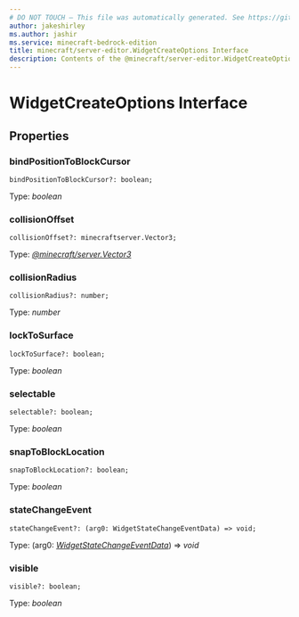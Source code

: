 ```yaml
---
# DO NOT TOUCH — This file was automatically generated. See https://github.com/mojang/minecraftapidocsgenerator to modify descriptions, examples, etc.
author: jakeshirley
ms.author: jashir
ms.service: minecraft-bedrock-edition
title: minecraft/server-editor.WidgetCreateOptions Interface
description: Contents of the @minecraft/server-editor.WidgetCreateOptions class.
---
```

# WidgetCreateOptions Interface

## Properties

### **bindPositionToBlockCursor**
`bindPositionToBlockCursor?: boolean;`

Type: *boolean*

### **collisionOffset**
`collisionOffset?: minecraftserver.Vector3;`

Type: [*@minecraft/server.Vector3*](../../minecraft/server/Vector3.md)

### **collisionRadius**
`collisionRadius?: number;`

Type: *number*

### **lockToSurface**
`lockToSurface?: boolean;`

Type: *boolean*

### **selectable**
`selectable?: boolean;`

Type: *boolean*

### **snapToBlockLocation**
`snapToBlockLocation?: boolean;`

Type: *boolean*

### **stateChangeEvent**
`stateChangeEvent?: (arg0: WidgetStateChangeEventData) => void;`

Type: (arg0: [*WidgetStateChangeEventData*](WidgetStateChangeEventData.md)) => *void*

### **visible**
`visible?: boolean;`

Type: *boolean*
